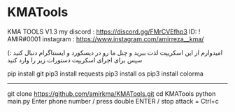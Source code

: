 # KMATools
KMA TOOLS V1.3
my discord : https://discord.gg/FMrCVEfhp3
ID: ! AMIR#0001
instagram : https://www.instagram.com/amirreza__kma/


امیدوارم از این اسکریپت لذت ببرید و چنل ما رو در دیسکورد و ایسنتاگرام دنبال کنید :)
سپس برای اجرای اسکریپت دستورات زیر را وارد کنید

pip install git
pip3 install requests 
pip3 install os 
pip3 install colorma
____________________
git clone https://github.com/amirkma/KMATools.git
cd KMATools
python main.py
Enter phone number / press double ENTER / stop attack = Ctrl+c
